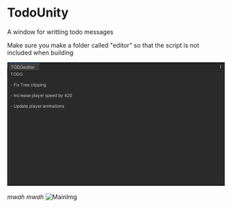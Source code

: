 # TodoUnity
A window for writting todo messages

Make sure you make a folder called "editor" so that the script is not included when building

![MainImg](todo.png)


*mwah mwah*
![MainImg](https://i.giphy.com/MDJ9IbxxvDUQM.webp)

